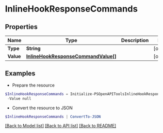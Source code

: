 # InlineHookResponseCommands
## Properties

Name | Type | Description | Notes
------------ | ------------- | ------------- | -------------
**Type** | **String** |  | [optional] 
**Value** | [**InlineHookResponseCommandValue[]**](InlineHookResponseCommandValue.md) |  | [optional] 

## Examples

- Prepare the resource
```powershell
$InlineHookResponseCommands = Initialize-PSOpenAPIToolsInlineHookResponseCommands  -Type null `
 -Value null
```

- Convert the resource to JSON
```powershell
$InlineHookResponseCommands | ConvertTo-JSON
```

[[Back to Model list]](../README.md#documentation-for-models) [[Back to API list]](../README.md#documentation-for-api-endpoints) [[Back to README]](../README.md)


